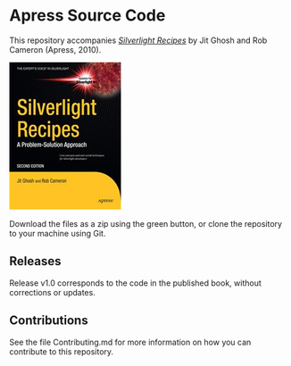 # Apress Source Code

This repository accompanies [*Silverlight Recipes*](http://www.apress.com/9781430230335) by Jit Ghosh and Rob Cameron (Apress, 2010).

![Cover image](9781430230335.jpg)

Download the files as a zip using the green button, or clone the repository to your machine using Git.

## Releases

Release v1.0 corresponds to the code in the published book, without corrections or updates.

## Contributions

See the file Contributing.md for more information on how you can contribute to this repository.
